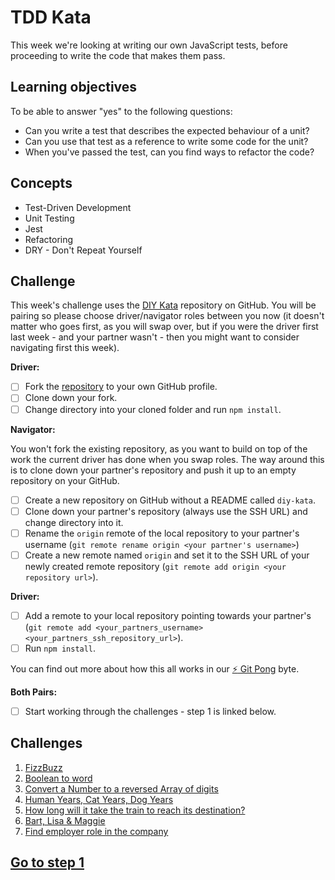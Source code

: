 # TDD Kata

This week we're looking at writing our own JavaScript tests, before proceeding to write the code that makes them pass.

## Learning objectives

To be able to answer "yes" to the following questions:

- Can you write a test that describes the expected behaviour of a unit?
- Can you use that test as a reference to write some code for the unit?
- When you've passed the test, can you find ways to refactor the code?

## Concepts

- Test-Driven Development
- Unit Testing
- Jest
- Refactoring
- DRY - Don't Repeat Yourself

## Challenge

This week's challenge uses the [DIY Kata](https://github.com/MCRcodes/diy-kata) repository on GitHub. You will be pairing so please choose driver/navigator roles between you now (it doesn't matter who goes first, as you will swap over, but if you were the driver first last week - and your partner wasn't - then you might want to consider navigating first this week). 

**Driver:**

* [ ] Fork the [repository](https://github.com/MCRcodes/diy-kata) to your own GitHub profile.
* [ ] Clone down your fork.
* [ ] Change directory into your cloned folder and run `npm install`.

**Navigator:**

You won't fork the existing repository, as you want to build on top of the work the current driver has done when you swap roles. The way around this is to clone down your partner's repository and push it up to an empty repository on your GitHub.

* [ ] Create a new repository on GitHub without a README called `diy-kata`.
* [ ] Clone down your partner's repository (always use the SSH URL) and change directory into it.
* [ ] Rename the `origin` remote of the local repository to your partner's username (`git remote rename origin <your partner's username>`)
* [ ] Create a new remote named `origin` and set it to the SSH URL of your newly created remote repository (`git remote add origin <your repository url>`).

**Driver:**

* [ ] Add a remote to your local repository pointing towards your partner's (`git remote add <your_partners_username> <your_partners_ssh_repository_url>`).
* [ ] Run `npm install`.

You can find out more about how this all works in our [:zap: Git Pong](../bytes/git/git-pong.md) byte.

**Both Pairs:**

* [ ] Start working through the challenges - step 1 is linked below.

## Challenges

1. [FizzBuzz](walkthrough/1_FizzBuzz.md)
2. [Boolean to word](walkthrough/2_BooleanToWord.md)
3. [Convert a Number to a reversed Array of digits](walkthrough/3_Digits.md)
4. [Human Years, Cat Years, Dog Years](walkthrough/4_HumanCatDogYears.md)
5. [How long will it take the train to reach its destination?](walkthrough/5_ReachDestination.md)
6. [Bart, Lisa & Maggie](walkthrough/6_JoinNames.md)
7. [Find employer role in the company](walkthrough/7_EmployerRole.md)

## [Go to step 1](walkthrough/1_FizzBuzz.md)
